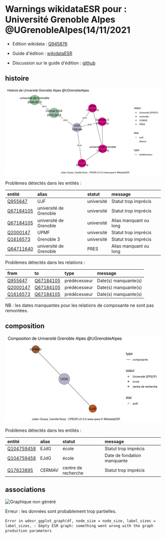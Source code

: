 Warnings wikidataESR pour : Université Grenoble Alpes @UGrenobleAlpes(14/11/2021
================

- Edition wikidata : [Q945876](https://www.wikidata.org/wiki/Q945876)
- Guide d'édition : [wikidataESR](https://github.com/cpesr/wikidataESR/)

- Discussion sur le guide d'édition : [github](https://github.com/cpesr/wikidataESR/issues)



## histoire 

![Graphique non généré](Q945876-histoire.png) 

Problèmes détectés dans les entités :

|entité                                               |alias                  |statut     |message                |
|:----------------------------------------------------|:----------------------|:----------|:----------------------|
|[Q955647](https://www.wikidata.org/wiki/Q955647)     |UJF                    |université |Statut trop imprécis   |
|[Q67184105](https://www.wikidata.org/wiki/Q67184105) |université de Grenoble |université |Statut trop imprécis   |
|[Q67184105](https://www.wikidata.org/wiki/Q67184105) |université de Grenoble |université |Alias manquant ou long |
|[Q2000147](https://www.wikidata.org/wiki/Q2000147)   |UPMF                   |université |Statut trop imprécis   |
|[Q1616573](https://www.wikidata.org/wiki/Q1616573)   |Grenoble 3             |université |Statut trop imprécis   |
|[Q64711640](https://www.wikidata.org/wiki/Q64711640) |université de Grenoble |PRES       |Alias manquant ou long |

Problèmes détectés dans les relations :

|from                                               |to                                                   |type         |message              |
|:--------------------------------------------------|:----------------------------------------------------|:------------|:--------------------|
|[Q955647](https://www.wikidata.org/wiki/Q955647)   |[Q67184105](https://www.wikidata.org/wiki/Q67184105) |prédécesseur |Date(s) manquante(s) |
|[Q2000147](https://www.wikidata.org/wiki/Q2000147) |[Q67184105](https://www.wikidata.org/wiki/Q67184105) |prédécesseur |Date(s) manquante(s) |
|[Q1616573](https://www.wikidata.org/wiki/Q1616573) |[Q67184105](https://www.wikidata.org/wiki/Q67184105) |prédécesseur |Date(s) manquante(s) |

NB : les dates manquantes pour les relations de composante ne sont pas remontées. 



## composition 

![Graphique non généré](Q945876-composition.png) 

Problèmes détectés dans les entités :

|entité                                                 |alias  |statut              |message                     |
|:------------------------------------------------------|:------|:-------------------|:---------------------------|
|[Q104759458](https://www.wikidata.org/wiki/Q104759458) |EJdG   |école               |Statut trop imprécis        |
|[Q104759458](https://www.wikidata.org/wiki/Q104759458) |EJdG   |école               |Date de fondation manquante |
|[Q17623895](https://www.wikidata.org/wiki/Q17623895)   |CERMAV |centre de recherche |Statut trop imprécis        |

 



## associations 

![Graphique non généré](Q945876-associations.png) 

 


Erreur : les données sont probablement trop partielles.
```
Error in wdesr_ggplot_graph(df, node_size = node_size, label_sizes = label_sizes, : Empty ESR graph: something went wrong with the graph production parameters

``` 

